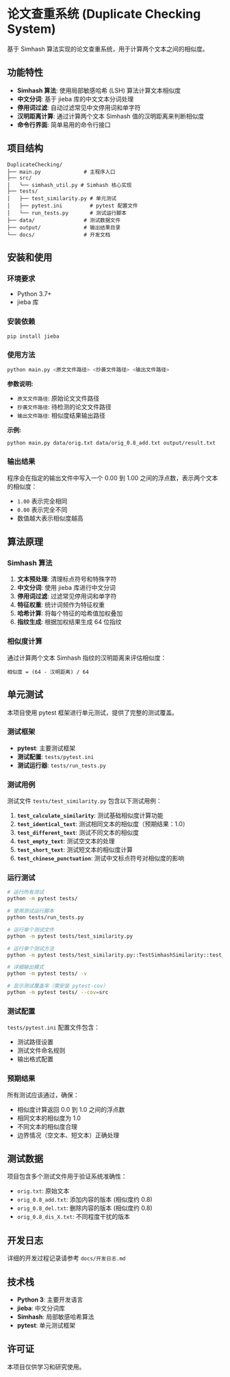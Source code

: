 # 论文查重系统 (Duplicate Checking System)

基于 Simhash 算法实现的论文查重系统，用于计算两个文本之间的相似度。

## 功能特性

- **Simhash 算法**: 使用局部敏感哈希 (LSH) 算法计算文本相似度
- **中文分词**: 基于 jieba 库的中文文本分词处理
- **停用词过滤**: 自动过滤常见中文停用词和单字符
- **汉明距离计算**: 通过计算两个文本 Simhash 值的汉明距离来判断相似度
- **命令行界面**: 简单易用的命令行接口

## 项目结构

```
DuplicateChecking/
├── main.py              # 主程序入口
├── src/
│   └── simhash_util.py # Simhash 核心实现
├── tests/
│   ├── test_similarity.py # 单元测试
│   ├── pytest.ini         # pytest 配置文件
│   └── run_tests.py       # 测试运行脚本
├── data/                # 测试数据文件
├── output/              # 输出结果目录
└── docs/                # 开发文档
```

## 安装和使用

### 环境要求

- Python 3.7+
- jieba 库

### 安装依赖

```bash
pip install jieba
```

### 使用方法

```bash
python main.py <原文文件路径> <抄袭文件路径> <输出文件路径>
```

**参数说明:**
- `原文文件路径`: 原始论文文件路径
- `抄袭文件路径`: 待检测的论文文件路径
- `输出文件路径`: 相似度结果输出路径

**示例:**

```bash
python main.py data/orig.txt data/orig_0.8_add.txt output/result.txt
```

### 输出结果

程序会在指定的输出文件中写入一个 0.00 到 1.00 之间的浮点数，表示两个文本的相似度：
- `1.00` 表示完全相同
- `0.00` 表示完全不同
- 数值越大表示相似度越高

## 算法原理

### Simhash 算法

1. **文本预处理**: 清理标点符号和特殊字符
2. **中文分词**: 使用 jieba 库进行中文分词
3. **停用词过滤**: 过滤常见停用词和单字符
4. **特征权重**: 统计词频作为特征权重
5. **哈希计算**: 将每个特征的哈希值加权叠加
6. **指纹生成**: 根据加权结果生成 64 位指纹

### 相似度计算

通过计算两个文本 Simhash 指纹的汉明距离来评估相似度：
```
相似度 = (64 - 汉明距离) / 64
```

## 单元测试

本项目使用 pytest 框架进行单元测试，提供了完整的测试覆盖。

### 测试框架
- **pytest**: 主要测试框架
- **测试配置**: `tests/pytest.ini`
- **测试运行器**: `tests/run_tests.py`

### 测试用例

测试文件 `tests/test_similarity.py` 包含以下测试用例：

1. **`test_calculate_similarity`**: 测试基础相似度计算功能
2. **`test_identical_text`**: 测试相同文本的相似度（预期结果：1.0）
3. **`test_different_text`**: 测试不同文本的相似度
4. **`test_empty_text`**: 测试空文本的处理
5. **`test_short_text`**: 测试短文本的相似度计算
6. **`test_chinese_punctuation`**: 测试中文标点符号对相似度的影响

### 运行测试

```bash
# 运行所有测试
python -m pytest tests/

# 使用测试运行脚本
python tests/run_tests.py

# 运行单个测试文件
python -m pytest tests/test_similarity.py

# 运行单个测试方法
python -m pytest tests/test_similarity.py::TestSimhashSimilarity::test_identical_text

# 详细输出模式
python -m pytest tests/ -v

# 显示测试覆盖率（需安装 pytest-cov）
python -m pytest tests/ --cov=src
```

### 测试配置

`tests/pytest.ini` 配置文件包含：
- 测试路径设置
- 测试文件命名规则
- 输出格式配置

### 预期结果

所有测试应该通过，确保：
- 相似度计算返回 0.0 到 1.0 之间的浮点数
- 相同文本的相似度为 1.0
- 不同文本的相似度合理
- 边界情况（空文本、短文本）正确处理

## 测试数据

项目包含多个测试文件用于验证系统准确性：
- `orig.txt`: 原始文本
- `orig_0.8_add.txt`: 添加内容的版本 (相似度约 0.8)
- `orig_0.8_del.txt`: 删除内容的版本 (相似度约 0.8)
- `orig_0.8_dis_X.txt`: 不同程度干扰的版本

## 开发日志

详细的开发过程记录请参考 `docs/开发日志.md`

## 技术栈

- **Python 3**: 主要开发语言
- **jieba**: 中文分词库
- **Simhash**: 局部敏感哈希算法
- **pytest**: 单元测试框架

## 许可证

本项目仅供学习和研究使用。